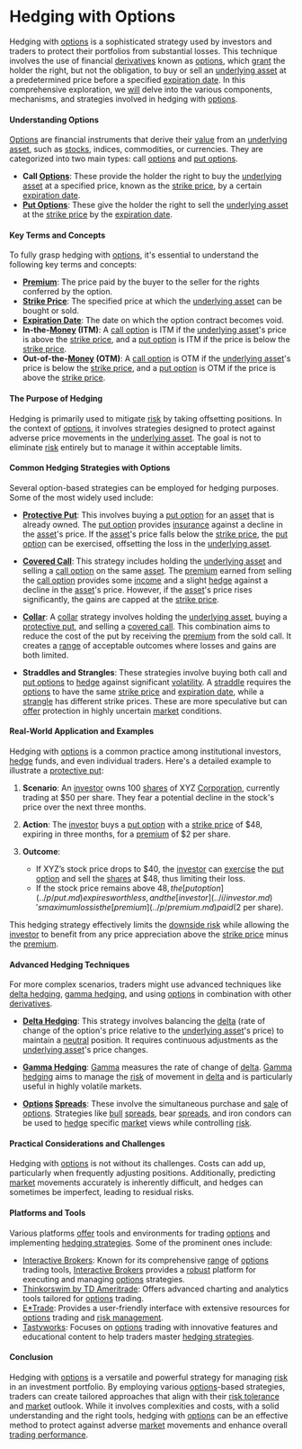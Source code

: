 # Hedging with Options

Hedging with [options](../o/options.md) is a sophisticated strategy used by investors and traders to protect their portfolios from substantial losses. This technique involves the use of financial [derivatives](../d/derivatives.md) known as [options](../o/options.md), which [grant](../g/grant.md) the holder the right, but not the obligation, to buy or sell an [underlying asset](../u/underlying_asset.md) at a predetermined price before a specified [expiration date](../e/expiration_date.md). In this comprehensive exploration, we [will](../w/will.md) delve into the various components, mechanisms, and strategies involved in hedging with [options](../o/options.md).

#### Understanding Options

[Options](../o/options.md) are financial instruments that derive their [value](../v/value.md) from an [underlying asset](../u/underlying_asset.md), such as [stocks](../s/stock.md), indices, commodities, or currencies. They are categorized into two main types: call [options](../o/options.md) and [put options](../p/put_options.md).

- **Call [Options](../o/options.md)**: These provide the holder the right to buy the [underlying asset](../u/underlying_asset.md) at a specified price, known as the [strike price](../s/strike_price.md), by a certain [expiration date](../e/expiration_date.md).
- **[Put Options](../p/put_options.md)**: These give the holder the right to sell the [underlying asset](../u/underlying_asset.md) at the [strike price](../s/strike_price.md) by the [expiration date](../e/expiration_date.md).

#### Key Terms and Concepts

To fully grasp hedging with [options](../o/options.md), it's essential to understand the following key terms and concepts:

- **[Premium](../p/premium.md)**: The price paid by the buyer to the seller for the rights conferred by the option.
- **[Strike Price](../s/strike_price.md)**: The specified price at which the [underlying asset](../u/underlying_asset.md) can be bought or sold.
- **[Expiration Date](../e/expiration_date.md)**: The date on which the option contract becomes void.
- **In-the-[Money](../m/money.md) (ITM)**: A [call option](../c/call_option.md) is ITM if the [underlying asset](../u/underlying_asset.md)'s price is above the [strike price](../s/strike_price.md), and a [put option](../p/put.md) is ITM if the price is below the [strike price](../s/strike_price.md).
- **Out-of-the-[Money](../m/money.md) (OTM)**: A [call option](../c/call_option.md) is OTM if the [underlying asset](../u/underlying_asset.md)'s price is below the [strike price](../s/strike_price.md), and a [put option](../p/put.md) is OTM if the price is above the [strike price](../s/strike_price.md).

#### The Purpose of Hedging

Hedging is primarily used to mitigate [risk](../r/risk.md) by taking offsetting positions. In the context of [options](../o/options.md), it involves strategies designed to protect against adverse price movements in the [underlying asset](../u/underlying_asset.md). The goal is not to eliminate [risk](../r/risk.md) entirely but to manage it within acceptable limits.

#### Common Hedging Strategies with Options

Several option-based strategies can be employed for hedging purposes. Some of the most widely used include:

- **[Protective Put](../p/protective_put.md)**: This involves buying a [put option](../p/put.md) for an [asset](../a/asset.md) that is already owned. The [put option](../p/put.md) provides [insurance](../i/insurance.md) against a decline in the [asset](../a/asset.md)'s price. If the [asset](../a/asset.md)'s price falls below the [strike price](../s/strike_price.md), the [put option](../p/put.md) can be exercised, offsetting the loss in the [underlying asset](../u/underlying_asset.md).
  
- **[Covered Call](../c/covered_call.md)**: This strategy includes holding the [underlying asset](../u/underlying_asset.md) and selling a [call option](../c/call_option.md) on the same [asset](../a/asset.md). The [premium](../p/premium.md) earned from selling the [call option](../c/call_option.md) provides some [income](../i/income.md) and a slight [hedge](../h/hedge.md) against a decline in the [asset](../a/asset.md)'s price. However, if the [asset](../a/asset.md)'s price rises significantly, the gains are capped at the [strike price](../s/strike_price.md).

- **[Collar](../c/collar.md)**: A [collar](../c/collar.md) strategy involves holding the [underlying asset](../u/underlying_asset.md), buying a [protective put](../p/protective_put.md), and selling a [covered call](../c/covered_call.md). This combination aims to reduce the cost of the put by receiving the [premium](../p/premium.md) from the sold call. It creates a [range](../r/range.md) of acceptable outcomes where losses and gains are both limited.

- **Straddles and Strangles**: These strategies involve buying both call and [put options](../p/put_options.md) to [hedge](../h/hedge.md) against significant [volatility](../v/volatility.md). A [straddle](../s/straddle.md) requires the [options](../o/options.md) to have the same [strike price](../s/strike_price.md) and [expiration date](../e/expiration_date.md), while a [strangle](../s/strangle.md) has different strike prices. These are more speculative but can [offer](../o/offer.md) protection in highly uncertain [market](../m/market.md) conditions.

#### Real-World Application and Examples

Hedging with [options](../o/options.md) is a common practice among institutional investors, [hedge](../h/hedge.md) funds, and even individual traders. Here's a detailed example to illustrate a [protective put](../p/protective_put.md):

1. **Scenario**: An [investor](../i/investor.md) owns 100 [shares](../s/shares.md) of XYZ [Corporation](../c/corporation.md), currently trading at $50 per share. They fear a potential decline in the stock's price over the next three months.
   
2. **Action**: The [investor](../i/investor.md) buys a [put option](../p/put.md) with a [strike price](../s/strike_price.md) of $48, expiring in three months, for a [premium](../p/premium.md) of $2 per share.

3. **Outcome**:
   - If XYZ’s stock price drops to $40, the [investor](../i/investor.md) can [exercise](../e/exercise.md) the [put option](../p/put.md) and sell the [shares](../s/shares.md) at $48, thus limiting their loss.
   - If the stock price remains above $48, the [put option](../p/put.md) expires worthless, and the [investor](../i/investor.md)'s maximum loss is the [premium](../p/premium.md) paid ($2 per share).

This hedging strategy effectively limits the [downside risk](../d/downside_risk.md) while allowing the [investor](../i/investor.md) to benefit from any price appreciation above the [strike price](../s/strike_price.md) minus the [premium](../p/premium.md).

#### Advanced Hedging Techniques

For more complex scenarios, traders might use advanced techniques like [delta hedging](../d/delta_hedging.md), [gamma hedging](../g/gamma_hedging.md), and using [options](../o/options.md) in combination with other [derivatives](../d/derivatives.md).

- **[Delta Hedging](../d/delta_hedging.md)**: This strategy involves balancing the [delta](../d/delta.md) (rate of change of the option's price relative to the [underlying asset](../u/underlying_asset.md)'s price) to maintain a [neutral](../n/neutral.md) position. It requires continuous adjustments as the [underlying asset](../u/underlying_asset.md)'s price changes.

- **[Gamma Hedging](../g/gamma_hedging.md)**: [Gamma](../g/gamma.md) measures the rate of change of [delta](../d/delta.md). [Gamma hedging](../g/gamma_hedging.md) aims to manage the [risk](../r/risk.md) of movement in [delta](../d/delta.md) and is particularly useful in highly volatile markets.

- **[Options](../o/options.md) [Spreads](../s/spreads.md)**: These involve the simultaneous purchase and [sale](../s/sale.md) of [options](../o/options.md). Strategies like [bull](../b/bull.md) [spreads](../s/spreads.md), bear [spreads](../s/spreads.md), and iron condors can be used to [hedge](../h/hedge.md) specific [market](../m/market.md) views while controlling [risk](../r/risk.md).

#### Practical Considerations and Challenges

Hedging with [options](../o/options.md) is not without its challenges. Costs can add up, particularly when frequently adjusting positions. Additionally, predicting [market](../m/market.md) movements accurately is inherently difficult, and hedges can sometimes be imperfect, leading to residual risks.

#### Platforms and Tools

Various platforms [offer](../o/offer.md) tools and environments for trading [options](../o/options.md) and implementing [hedging strategies](../h/hedging_strategies.md). Some of the prominent ones include:

- [Interactive Brokers](https://www.interactivebrokers.com): Known for its comprehensive [range](../r/range.md) of [options](../o/options.md) trading tools, [Interactive Brokers](../i/interactive_brokers.md) provides a [robust](../r/robust.md) platform for executing and managing [options](../o/options.md) strategies.
- [Thinkorswim by TD Ameritrade](https://www.tdameritrade.com/tools-and-platforms/thinkorswim.page): Offers advanced charting and analytics tools tailored for [options](../o/options.md) trading.
- [E*Trade](https://us.etrade.com): Provides a user-friendly interface with extensive resources for [options](../o/options.md) trading and [risk management](../r/risk_management.md).
- [Tastyworks](https://www.tastyworks.com): Focuses on [options](../o/options.md) trading with innovative features and educational content to help traders master [hedging strategies](../h/hedging_strategies.md).

#### Conclusion

Hedging with [options](../o/options.md) is a versatile and powerful strategy for managing [risk](../r/risk.md) in an investment portfolio. By employing various [options](../o/options.md)-based strategies, traders can create tailored approaches that align with their [risk tolerance](../r/risk_tolerance.md) and [market](../m/market.md) outlook. While it involves complexities and costs, with a solid understanding and the right tools, hedging with [options](../o/options.md) can be an effective method to protect against adverse [market](../m/market.md) movements and enhance overall [trading performance](../t/trading_performance.md).
